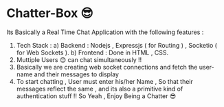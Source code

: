 # Chatter-Box 😎
Its Basically a Real Time Chat Application with the following features : 
1) Tech Stack :
   a) Backend : Nodejs , Expressjs ( for Routing ) , Socketio ( for Web Sockets ).
   b) Frontend : Done in HTML , CSS. 
2) Muttiple Users 😊 can chat simultaneously !!
3) Basically we are creating web socket connections and fetch the user-name and their messages to display
4) To start chatting , User must enter his/her Name , So that their messages reflect the same , and its 
also a primitive kind of authentication stuff !!
So Yeah , Enjoy Being a Chatter 😎

